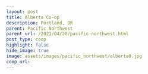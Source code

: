 ```yaml
---
layout: post
title: Alberta Co-op
description: Portland, OR
parent: Pacific Northwest
parent_url: /2021/04/20/pacific-northwest.html
post_type: coop
highlight: false
hide_image: true
image: assets/images/pacific_northwest/alberta0.jpg
coop_url:
---
```

